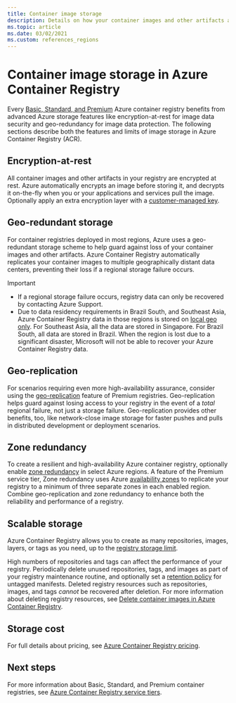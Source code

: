 ```yaml
---
title: Container image storage 
description: Details on how your container images and other artifacts are stored in Azure Container Registry, including security, redundancy, and capacity.
ms.topic: article
ms.date: 03/02/2021
ms.custom: references_regions
---
```


# Container image storage in Azure Container Registry

Every [Basic, Standard, and Premium](container-registry-skus.md) Azure container registry benefits from advanced Azure storage features like encryption-at-rest for image data security and geo-redundancy for image data protection. The following sections describe both the features and limits of image storage in Azure Container Registry (ACR).

## Encryption-at-rest

All container images and other artifacts in your registry are encrypted at rest. Azure automatically encrypts an image before storing it, and decrypts it on-the-fly when you or your applications and services pull the image. Optionally apply an extra encryption layer with a [customer-managed key](container-registry-customer-managed-keys.md).

## Geo-redundant storage

For container registries deployed in most regions, Azure uses a geo-redundant storage scheme to help guard against loss of your container images and other artifacts. Azure Container Registry automatically replicates your container images to multiple geographically distant data centers, preventing their loss if a regional storage failure occurs.

> [!IMPORTANT]
> * If a regional storage failure occurs, registry data can only be recovered by contacting Azure Support. 
> * Due to data residency requirements in Brazil South, and Southeast Asia, Azure Container Registry data in those regions is stored on [local geo only](https://azure.microsoft.com/global-infrastructure/geographies/). For Southeast Asia, all the data are stored in Singapore. For Brazil South, all data are stored in Brazil. When the region is lost due to a significant disaster, Microsoft will not be able to recover your Azure Container Registry data.

## Geo-replication

For scenarios requiring even more high-availability assurance, consider using the [geo-replication](container-registry-geo-replication.md) feature of Premium registries. Geo-replication helps guard against losing access to your registry in the event of a *total* regional failure, not just a storage failure. Geo-replication provides other benefits, too, like network-close image storage for faster pushes and pulls in distributed development or deployment scenarios.

## Zone redundancy

To create a resilient and high-availability Azure container registry, optionally enable [zone redundancy](zone-redundancy.md) in select Azure regions. A feature of the Premium service tier, Zone redundancy uses Azure [availability zones](../availability-zones/az-overview.md) to replicate your registry to a minimum of three separate zones in each enabled region. Combine geo-replication and zone redundancy to enhance both the reliability and performance of a registry. 

## Scalable storage

Azure Container Registry allows you to create as many repositories, images, layers, or tags as you need, up to the [registry storage limit](container-registry-skus.md#service-tier-features-and-limits). 

High numbers of repositories and tags can affect the performance of your registry. Periodically delete unused repositories, tags, and images as part of your registry maintenance routine, and optionally set a [retention policy](container-registry-retention-policy.md) for untagged manifests. Deleted registry resources such as repositories, images, and tags *cannot* be recovered after deletion. For more information about deleting registry resources, see [Delete container images in Azure Container Registry](container-registry-delete.md).

## Storage cost

For full details about pricing, see [Azure Container Registry pricing][pricing].

## Next steps

For more information about Basic, Standard, and Premium container registries, see [Azure Container Registry service tiers](container-registry-skus.md).

<!-- IMAGES -->

<!-- LINKS - External -->
[portal]: https://portal.azure.com
[pricing]: https://aka.ms/acr/pricing

<!-- LINKS - Internal -->
